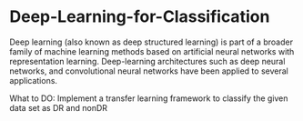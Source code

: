 # Deep-Learning-for-Classification
Deep learning (also known as deep structured learning) is part of a broader family of machine learning methods based on artificial neural networks with representation learning. Deep-learning architectures such as deep neural networks, and convolutional neural networks have been applied to several applications.

 What to DO:
Implement a transfer learning framework to classify the given data set as DR and nonDR
